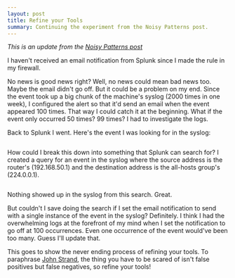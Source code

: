 ```yaml
---
layout: post
title: Refine your Tools
summary: Continuing the experiment from the Noisy Patterns post.
---
```

_This is an update from the [Noisy Patterns post](/2020/11/10/noisy-patterns)_

I haven't received an email notification from Splunk since I made the rule in my firewall.

No news is good news right? Well, no news could mean bad news too. Maybe the email didn't go off. But it could be a problem on my end. Since the event took up a big chunk of the machine's syslog (2000 times in one week), I configured the alert so that it'd send an email when the event appeared 100 times. That way I could catch it at the beginning. What if the event only occurred 50 times? 99 times? I had to investigate the logs.

Back to Splunk I went. Here's the event I was looking for in the syslog:

```my-machine kernel: [10364.424213] [UFW BLOCK] IN=eth0 OUT= MAC=[REDACTED] SRC=192.168.50.1 DST=224.0.0.1 LEN=36 TOS=0x00 PREC=0x00 TTL=1 ID=60184 DF PROTO=2
```

How could I break this down into something that Splunk can search for? I created a query for an event in the syslog where the source address is the router's (192.168.50.1) and the destination address is the all-hosts group's (224.0.0.1).

```sourcetype="syslog" SRC="192.168.50.1" DST="224.0.0.1"
```

Nothing showed up in the syslog from this search. Great.

But couldn't I save doing the search if I set the email notification to send with a single instance of the event in the syslog? Definitely. I think I had the overwhelming logs at the forefront of my mind when I set the notification to go off at 100 occurrences. Even one occurrence of the event would've been too many. Guess I'll update that.

This goes to show the never ending process of refining your tools. To paraphrase [John Strand](), the thing you have to be scared of isn't false positives but false negatives, so refine your tools!
